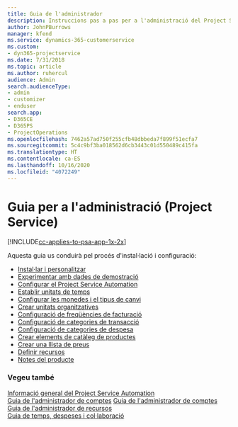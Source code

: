 ```yaml
---
title: Guia de l'administrador
description: Instruccions pas a pas per a l'administració del Project Service
author: JohnPBurrows
manager: kfend
ms.service: dynamics-365-customerservice
ms.custom:
- dyn365-projectservice
ms.date: 7/31/2018
ms.topic: article
ms.author: ruhercul
audience: Admin
search.audienceType:
- admin
- customizer
- enduser
search.app:
- D365CE
- D365PS
- ProjectOperations
ms.openlocfilehash: 7462a57ad750f255cfb48dbbeda7f899f51ecfa7
ms.sourcegitcommit: 5c4c9bf3ba018562d6cb3443c01d550489c415fa
ms.translationtype: HT
ms.contentlocale: ca-ES
ms.lasthandoff: 10/16/2020
ms.locfileid: "4072249"
---
```

# <a name="administrator-guide-project-service"></a>Guia per a l'administració (Project Service)

[!INCLUDE[cc-applies-to-psa-app-1x-2x](../includes/cc-applies-to-psa-app-1x-2x.md)]

Aquesta guia us conduirà pel procés d'instal·lació i configuració:  
  
- [Instal·lar i personalitzar](install-customize.md)
- [Experimentar amb dades de demostració](use-demo-data.md)
- [Configurar el Project Service Automation](configure.md)
- [Establir unitats de temps](set-up-time-units.md)
- [Configurar les monedes i el tipus de canvi](set-up-currencies-exchange-rates.md)
- [Crear unitats organitzatives](create-organizational-units.md)
- [Configuració de freqüències de facturació](set-up-invoice-frequencies.md)
- [Configuració de categories de transacció](configure-transaction-categories.md)
- [Configuració de categories de despesa](configure-expense-categories.md)
- [Crear elements de catàleg de productes](create-product-catalog-items.md)
- [Crear una llista de preus](create-price-list.md)
- [Definir recursos](set-up-resources.md)
- [Notes del producte](white-papers.md)
  
### <a name="see-also"></a>Vegeu també  
 [Informació general del Project Service Automation](../psa/overview.md)    
 [Guia de l'administrador de comptes](../psa/account-manager-guide.md) [Guia de l'administrador de comptes](../psa/project-manager-guide.md)   
 [Guia de l'administrador de recursos](../psa/resource-manager-guide.md)   
 [Guia de temps, despeses i col·laboració](../psa/time-expense-collaboration-guide.md)
